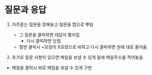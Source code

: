 # 질문과 응답

1. 자주묻는 질문을 정해놓고 질문을 맵으로 뿌림

   - 그 질문을 클릭하면 대답이 펼처짐
     - 다시 클릭하면 닫힘
   - 함번 클릭시 +모양이 X모양으로 바뀌고 다시 클릭하면 원래 대로 돌아옴

2. 추가로 질문 사항이 있으면 메일을 보낼 수 있게 밑에 메일주소를 적어놓음

- 메일을 클릭시 바로 메일을 보낼 수 있게 구현
